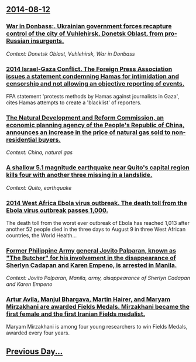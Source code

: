 ## [2014-08-12](/news/2014/08/12/index.md)

### [War in Donbass:. Ukrainian government forces recapture control of the city of Vuhlehirsk, Donetsk Oblast, from pro-Russian insurgents. ](/news/2014/08/12/war-in-donbass-ukrainian-government-forces-recapture-control-of-the-city-of-vuhlehirsk-donetsk-oblast-from-pro-russian-insurgents.md)
_Context: Donetsk Oblast, Vuhlehirsk, War in Donbass_

### [2014 Israel-Gaza Conflict. The Foreign Press Association issues a statement condemning Hamas for intimidation and censorship and not allowing an objective reporting of events. ](/news/2014/08/12/2014-israel-gaza-conflict-the-foreign-press-association-issues-a-statement-condemning-hamas-for-intimidation-and-censorship-and-not-allowin.md)
FPA statement &#39;protests methods by Hamas against journalists in Gaza&#39;, cites Hamas attempts to create a &#39;blacklist&#39; of reporters.

### [The Natural Development and Reform Commission, an economic planning agency of the People's Republic of China, announces an increase in the price of natural gas sold to non-residential buyers. ](/news/2014/08/12/the-natural-development-and-reform-commission-an-economic-planning-agency-of-the-people-s-republic-of-china-announces-an-increase-in-the-p.md)
_Context: China, natural gas_

### [A shallow 5.1 magnitude earthquake near Quito's capital region kills four with another three missing in a landslide. ](/news/2014/08/12/a-shallow-5-1-magnitude-earthquake-near-quito-s-capital-region-kills-four-with-another-three-missing-in-a-landslide.md)
_Context: Quito, earthquake_

### [2014 West Africa Ebola virus outbreak. The death toll from the Ebola virus outbreak passes 1,000. ](/news/2014/08/12/2014-west-africa-ebola-virus-outbreak-the-death-toll-from-the-ebola-virus-outbreak-passes-1-000.md)
The death toll from the worst ever outbreak of Ebola has reached 1,013 after another 52 people died in the three days to August 9 in three West African countries, the World Health...

### [Former Philippine Army general Jovito Palparan, known as "The Butcher" for his involvement in the disappearance of Sherlyn Cadapan and Karen Empeno, is arrested in Manila. ](/news/2014/08/12/former-philippine-army-general-jovito-palparan-known-as-the-butcher-for-his-involvement-in-the-disappearance-of-sherlyn-cadapan-and-karen.md)
_Context: Jovito Palparan, Manila, army, disappearance of Sherlyn Cadapan and Karen Empeno_

### [Artur Avila, Manjul Bhargava, Martin Hairer, and Maryam Mirzakhani are awarded Fields Medals. Mirzakhani became the first female and the first Iranian Fields medalist. ](/news/2014/08/12/artur-avila-manjul-bhargava-martin-hairer-and-maryam-mirzakhani-are-awarded-fields-medals-mirzakhani-became-the-first-female-and-the-fir.md)
Maryam Mirzakhani is among four young researchers to win Fields Medals, awarded every four years.

## [Previous Day...](/news/2014/08/11/index.md)

